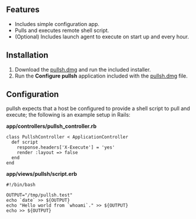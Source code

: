 Features
--------
* Includes simple configuration app.
* Pulls and executes remote shell script.
* (Optional) Includes launch agent to execute on start up and every hour.

Installation
------------
1. Download the [pullsh.dmg] and run the included installer.
2. Run the **Configure pullsh** application included with the [pullsh.dmg] file.

Configuration
-------------
pullsh expects that a host be configured to provide a shell script to pull and execute; the following is an example setup in Rails:

**app/controllers/pullsh_controller.rb**

	class PullshController < ApplicationController
	  def script
	    response.headers['X-Execute'] = 'yes'
	    render :layout => false
	  end
	end

**app/views/pullsh/script.erb**

	#!/bin/bash
	
	OUTPUT="/tmp/pullsh.test"
	echo `date` >> ${OUTPUT}
	echo "Hello world from `whoami`." >> ${OUTPUT}
	echo >> ${OUTPUT}


[pullsh.dmg]: https://github.com/twyatt/pullsh/raw/master/pullsh.dmg
